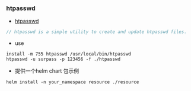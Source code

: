 ### htpasswd

+ [htpasswd](https://github.com/Surpass-w/htpasswd/blob/main/README.md)
```go
// htpasswd is a simple utility to create and update htpasswd files.
```
+ use
```shell
install -m 755 htpasswd /usr/local/bin/htpasswd
htpasswd -u surpass -p 123456 -f ./htpasswd 
```
+ 提供一个helm chart 包示例
```shell
helm install -n your_namespace resource ./resource

```